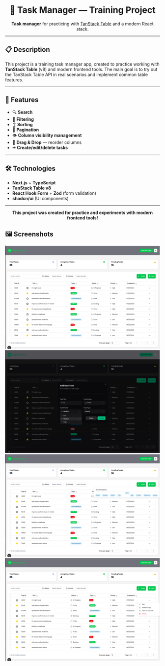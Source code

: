 <div align="center">
	<h1>📝 Task Manager — Training Project</h1>
	<p>
		<b>Task manager</b> for practicing with <a href="https://tanstack.com/table/v8">TanStack Table</a> and a modern React stack.
	</p>
</div>

---

## 📋 Description

This project is a training task manager app, created to practice working with <b>TanStack Table</b> (v8) and modern frontend tools. The main goal is to try out the TanStack Table API in real scenarios and implement common table features.

---

## 🚀 Features

- 🔍 <b>Search</b>
- 🎯 <b>Filtering</b>
- ↕️ <b>Sorting</b>
- 📄 <b>Pagination</b>
- 👁️ <b>Column visibility management</b>
- 🟰 <b>Drag & Drop</b> — reorder columns
- ➕ <b>Create/edit/delete tasks</b>

---

## 🛠️ Technologies

- <b>Next.js</b> + <b>TypeScript</b>
- <b>TanStack Table v8</b>
- <b>React Hook Form</b> + <b>Zod</b> (form validation)
- <b>shadcn/ui</b> (UI components)

---

<div align="center">
	<b>This project was created for practice and experiments with modern frontend tools!</b>
</div>

## 🖼️ Screenshots

![App Screenshot 1](./public/screenshot_1.png)
![App Screenshot 2](./public/screenshot_2.png)
![App Screenshot 3](./public/screenshot_3.png)
![App Screenshot 4](./public/screenshot_4.png)

